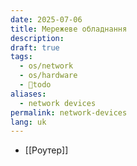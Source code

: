 ```yaml
---
date: 2025-07-06
title: Мережеве обладнання
description: 
draft: true
tags:
  - os/network
  - os/hardware
  - 🌱todo
aliases:
  - network devices
permalink: network-devices
lang: uk
---
```



- [[Роутер]] 
